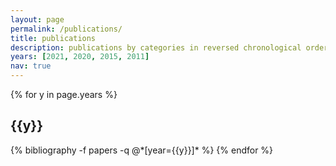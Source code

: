 ```yaml
---
layout: page
permalink: /publications/
title: publications
description: publications by categories in reversed chronological order. generated by jekyll-scholar.
years: [2021, 2020, 2015, 2011]
nav: true
---
```


<div class="publications">

{% for y in page.years %}
  <h2 class="year">{{y}}</h2>
  {% bibliography -f papers -q @*[year={{y}}]* %}
{% endfor %}

</div>
